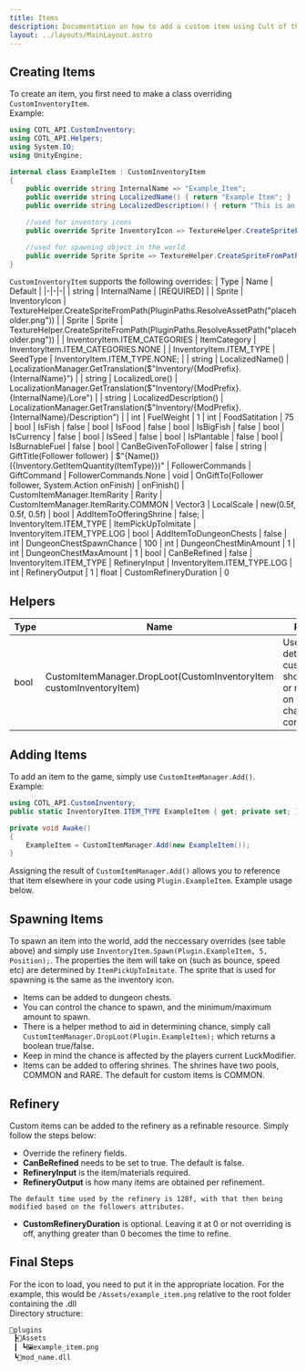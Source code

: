 ```yaml
---
title: Items
description: Documentation on how to add a custom item using Cult of the Lamb API
layout: ../layouts/MainLayout.astro
---
```


## Creating Items

To create an item, you first need to make a class overriding `CustomInventoryItem`.  
Example:

```csharp
using COTL_API.CustomInventory;
using COTL_API.Helpers;
using System.IO;
using UnityEngine;
```

```csharp
internal class ExampleItem : CustomInventoryItem
{
    public override string InternalName => "Example_Item";
    public override string LocalizedName() { return "Example Item"; }
    public override string LocalizedDescription() { return "This is an example item"; }

    //used for inventory icons
    public override Sprite InventoryIcon => TextureHelper.CreateSpriteFromPath(Path.Combine(Plugin.PluginPath, "Assets", "example_item.png"));

    //used for spawning object in the world
    public override Sprite Sprite => TextureHelper.CreateSpriteFromPath(Path.Combine(Plugin.PluginPath, "Assets", "example_item.png"));
}
```

`CustomInventoryItem` supports the following overrides:
| Type | Name | Default |
|-|-|-|
| string | InternalName | \[REQUIRED\] |
| Sprite | InventoryIcon | TextureHelper.CreateSpriteFromPath(PluginPaths.ResolveAssetPath("placeholder.png")) |
| Sprite | Sprite | TextureHelper.CreateSpriteFromPath(PluginPaths.ResolveAssetPath("placeholder.png")) |
| InventoryItem.ITEM_CATEGORIES | ItemCategory | InventoryItem.ITEM_CATEGORIES.NONE |
| InventoryItem.ITEM_TYPE | SeedType | InventoryItem.ITEM_TYPE.NONE; |
| string | LocalizedName() | LocalizationManager.GetTranslation($"Inventory/{ModPrefix}.{InternalName}") |
| string | LocalizedLore() | LocalizationManager.GetTranslation($"Inventory/{ModPrefix}.{InternalName}/Lore") |
| string | LocalizedDescription() | LocalizationManager.GetTranslation($"Inventory/{ModPrefix}.{InternalName}/Description") |
| int | FuelWeight | 1
| int | FoodSatitation | 75
| bool | IsFish | false
| bool | IsFood | false
| bool | IsBigFish | false
| bool | IsCurrency | false
| bool | IsSeed | false
| bool | IsPlantable | false
| bool | IsBurnableFuel | false
| bool | CanBeGivenToFollower | false
| string | GiftTitle(Follower follower) | $"{Name()} ({Inventory.GetItemQuantity(ItemType)})"
| FollowerCommands | GiftCommand | FollowerCommands.None
| void | OnGiftTo(Follower follower, System.Action onFinish) | onFinish()
| CustomItemManager.ItemRarity | Rarity | CustomItemManager.ItemRarity.COMMON
| Vector3 | LocalScale | new(0.5f, 0.5f, 0.5f)
| bool | AddItemToOfferingShrine | false;
| InventoryItem.ITEM_TYPE | ItemPickUpToImitate | InventoryItem.ITEM_TYPE.LOG
| bool | AddItemToDungeonChests | false
| int | DungeonChestSpawnChance | 100
| int | DungeonChestMinAmount | 1
| int | DungeonChestMaxAmount | 1
| bool | CanBeRefined | false
| InventoryItem.ITEM_TYPE | RefineryInput | InventoryItem.ITEM_TYPE.LOG
| int | RefineryOutput | 1
| float | CustomRefineryDuration | 0

## Helpers

| Type | Name                                                                | Purpose                                                                                        |
| ---- | ------------------------------------------------------------------- | ---------------------------------------------------------------------------------------------- |
| bool | CustomItemManager.DropLoot(CustomInventoryItem customInventoryItem) | Used to determine if a custom item should drop or not based on the items chance configuration. |

## Adding Items

To add an item to the game, simply use `CustomItemManager.Add()`.  
Example:

```csharp
using COTL_API.CustomInventory;
public static InventoryItem.ITEM_TYPE ExampleItem { get; private set; }
```

```csharp
private void Awake()
{
    ExampleItem = CustomItemManager.Add(new ExampleItem());
}
```

Assigning the result of `CustomItemManager.Add()` allows you to reference that item elsewhere in your code using `Plugin.ExampleItem`. Example usage below.

## Spawning Items

To spawn an item into the world, add the neccessary overrides (see table above) and simply use `InventoryItem.Spawn(Plugin.ExampleItem, 5, Position);`.
The properties the item will take on (such as bounce, speed etc) are determined by `ItemPickUpToImitate`.
The sprite that is used for spawning is the same as the inventory icon.

- Items can be added to dungeon chests. 
- You can control the chance to spawn, and the minimum/maximum amount to spawn.
- There is a helper method to aid in determining chance, simply call `CustomItemManager.DropLoot(Plugin.ExampleItem);` which returns a boolean true/false.
- Keep in mind the chance is affected by the players current LuckModifier.
- Items can be added to offering shrines. The shrines have two pools, COMMON and RARE. The default for custom items is COMMON.

## Refinery

Custom items can be added to the refinery as a refinable resource. Simply follow the steps below:
- Override the refinery fields.
- **CanBeRefined** needs to be set to true. The default is false.
- **RefineryInput** is the item/materials required.
- **RefineryOutput** is how many items are obtained per refinement.

`The default time used by the refinery is 128f, with that then being modified based on the followers attributes.`
- **CustomRefineryDuration** is optional. Leaving it at 0 or not overriding is off, anything greater than 0 becomes the time to refine.

## Final Steps

For the icon to load, you need to put it in the appropriate location. For the example, this would be `/Assets/example_item.png` relative to the root folder containing the .dll  
Directory structure:

```
📂plugins
 ┣📂Assets
 ┃ ┗🖼️example_item.png
 ┗📜mod_name.dll
```
